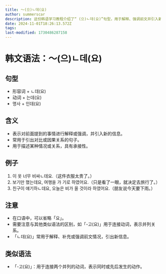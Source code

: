 ```yaml
---
title: 〜(으)ㄴ데(요)
author: summerscar
description: 这份韩语学习教程介绍了“ (으)ㄴ데(요)”句型，用于解释、强调前文并引入新信息，常用于对比或因果关系句子中。口语中可省略“요”，与其他类似语法如“-고(요)”有区别。
date: 2024-11-01T18:26:13.572Z
tags:
last-modified: 1730486287158
---
```


# 韩文语法：〜(으)ㄴ데(요)
## 句型
- 形容词 + ㄴ데(요)
- 动词 + 는데(요)
- 명사 + 인데(요)
## 含义
- 表示对前面提到的事情进行解释或强调，并引入新的信息。
- 常用于引出对比或因果关系的句子。
- 用于描述某种情况或关系，具有承接性。
## 例子
1. <Speak>이 옷 너무 비싸ㄴ데요.</Speak>（这件衣服太贵了。）
2. <Speak>보기만 했는데요, 여행을 가 기로 하였어요.</Speak>（只是看了一眼，就决定去旅行了。）
3. <Speak>친구이 얘기하ㄴ데요, 오늘은 비가 올 것이라 하였어요.</Speak>（朋友说今天要下雨。）
## 注意
- 在口语中，可以省略「요」。
- 需要注意与其他类似语法的区别，如「-고(요)」用于连接动词，表示并列关系。
- 「ㄴ데(요)」常用于解释、补充或强调前文情况，引出新信息。
## 类似语法
- 「-고(요)」：用于连接两个并列的动词，表示同时或先后发生的动作。